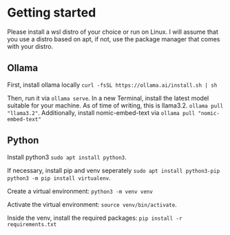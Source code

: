 # Getting started

Please install a wsl distro of your choice or run on Linux. I will assume that you use a distro based on apt, if not, use the package manager that comes with your distro. 

## Ollama

First, install ollama locally
`curl -fsSL https://ollama.ai/install.sh | sh`

Then, run it via `ollama serve`. In a new Terminal, install the latest model suitable for your machine. As of time of writing, this is llama3.2. `ollama pull "llama3.2"`. Additionally, install nomic-embed-text via `ollama pull "nomic-embed-text"` 

## Python

Install python3 `sudo apt install python3`. 

If necessary, install pip and venv seperately `sudo apt install python3-pip` `python3 -m pip install virtualenv`.

Create a virtual environment: `python3 -m venv venv`

Activate the virtual environment: `source venv/bin/activate`. 

Inside the venv, install the required packages: `pip install -r requirements.txt`


